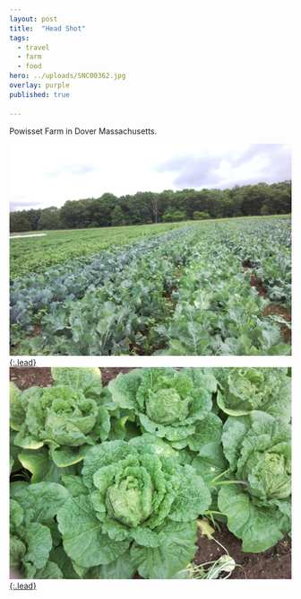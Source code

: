 ```yaml
---
layout: post
title:  "Head Shot"
tags:
  - travel
  - farm
  - food
hero: ../uploads/SNC00362.jpg
overlay: purple
published: true

---
```


Powisset Farm in Dover Massachusetts.

[![farm rows](../uploads/SNC00361.jpg){:.lead}](../uploads/SNC00361.jpg)
[![big cabbage head](../uploads/SNC00362.jpg){:.lead}](../uploads/SNC00362.jpg)

